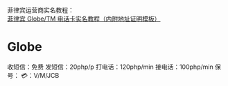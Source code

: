 菲律宾运营商实名教程：[菲律宾 Globe/TM 电话卡实名教程（内附地址证明模板）](https://yummy.best/how-to-registration-globe/)

# Globe
收短信：免费
发短信：20php/p
打电话：120php/min
接电话：100php/min
保号：
💳️：V/M/JCB